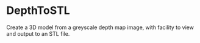 # DepthToSTL
Create a 3D model from a greyscale depth map image, with facility to view and output to an STL file.
